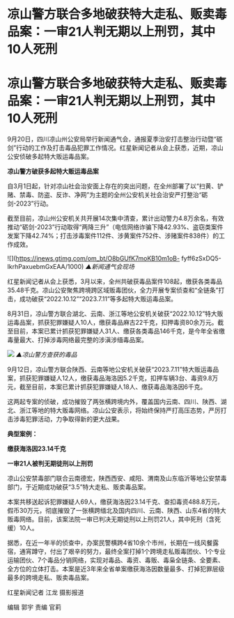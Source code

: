 # 凉山警方联合多地破获特大走私、贩卖毒品案：一审21人判无期以上刑罚，其中10人死刑

# 凉山警方联合多地破获特大走私、贩卖毒品案：一审21人判无期以上刑罚，其中10人死刑

9月20日，四川凉山州公安局举行新闻通气会，通报夏季治安打击整治行动暨“砺剑”行动的工作及打击毒品犯罪工作情况。红星新闻记者从会上获悉，近期，凉山公安侦破多起特大贩运毒品案。

**凉山警方破获多起特大贩运毒品案**

自3月1日起，针对凉山社会治安面上存在的突出问题，在全州部署了以“扫黄、铲赌、禁毒、防盗、反诈、净网”为主题的全州公安机关社会治安严打整治“砺剑-2023”行动。

截至目前，凉山州公安机关共开展14次集中清查，累计出动警力4.8万余名，有效推动“砺剑-2023”行动取得“两降三升”（电信网络诈骗下降42.93%、盗窃类案件发案下降42.74%；打击涉毒案件112件、涉黄案件752件、涉赌案件838件）的工作成效。

![](https://inews.gtimg.com/om_bt/O8bGUfK7moKB10m1oB-
fyff6zSxDQ5-IkrhPaxuebmGxEAA/1000) _▲新闻通气会现场_

红星新闻记者从会上获悉，3月以来，全州共破获毒品案件108起，缴获各类毒品35.48千克。凉山公安聚焦跨境跨区域贩毒团伙，全力开展专案侦查和“全链条”打击，成功破获“2022.10.12”“2023.7.11”等多起特大贩运毒品案。

8月31日，凉山警方联合湖北、云南、浙江等地公安机关破获“2022.10.12”特大贩运毒品案，抓获犯罪嫌疑人10人，缴获毒品麻古22千克，扣押毒资80余万元。截至目前，本案已累计抓获犯罪嫌疑人31人、缴获各类毒品146千克，是今年全省缴毒量最大、打掉涉毒网络最完整的涉滇涉缅毒品案。

![](https://inews.gtimg.com/om_bt/O9cjaDDtVP1JWds7mIregsTDC96u9alHBcHLIunCCs3D0AA/1000)
_▲凉山警方查获的毒品_

9月12日，凉山警方联合陕西、云南等地公安机关破获“2023.7.11”特大贩运毒品案，抓获犯罪嫌疑人12人，缴获毒品海洛因5.2千克，扣押车辆3台、毒资9.8万元，截至目前，本案已累计抓获犯罪嫌疑人18人、缴获毒品海洛因6千克。

这两起专案的侦破，成功摧毁了两张横跨境内外，覆盖国内云南、四川、陕西、湖北、浙江等地的特大贩毒网络。凉山公安表示，将始终保持严打高压态势，严厉打击涉毒犯罪活动，力争取得新的更大战果。

**典型案例：**

**缴获海洛因23.14千克**

**一审21人被判无期徒刑以上刑罚**

凉山公安禁毒部门联合云南德宏，陕西西安、咸阳、渭南及山东临沂等地公安禁毒部门，于近期成功破获“3.5”特大走私、贩卖毒品案。

本案共移送起诉犯罪嫌疑人69人，缴获海洛因23.14千克、查扣毒资488.8万元，假币30万元，彻底摧毁了一张横跨缅北及国内四川、云南、陕西、山东4省的特大贩毒网络。目前，该案法院一审已判决无期徒刑以上刑罚21人，其中死刑（含死缓）10人。

据悉，在近一年半的侦查中，办案民警横跨4省10余个市州，长期在一线风餐露宿，通宵蹲守，付出了艰辛的努力，最终全案打掉1个跨境走私贩毒团伙、1个专业运输团伙、7个毒品分销网络，实现对毒品、毒资、毒贩、毒枭全链条、全要素、全方位的立体打击。本案是近3年来全省单案缴获海洛因数量最多、打掉犯罪层级最多的跨境走私、贩卖毒品案。

红星新闻记者 江龙 摄影报道

编辑 郭宇 责编 官莉

